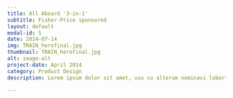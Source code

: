 ```yaml
---
title: All Aboard '3-in-1'
subtitle: Fisher-Price sponsored
layout: default
modal-id: 5
date: 2014-07-14
img: TRAIN_herofinal.jpg
thumbnail: TRAIN_herofinal.jpg
alt: image-alt
project-date: April 2014
category: Product Design
description: Lorem ipsum dolor sit amet, usu cu alterum nominavi lobortis. At duo novum diceret. Tantas apeirian vix et, usu sanctus postulant inciderint ut, populo diceret necessitatibus in vim. Cu eum dicam feugiat noluisse.

---
```

